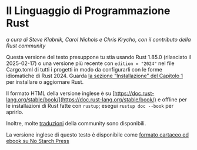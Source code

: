 # Il Linguaggio di Programmazione Rust

_a cura di Steve Klabnik, Carol Nichols e Chris Krycho, con il
contributo della Rust community_

Questa versione del testo presuppone tu stia usando Rust 1.85.0
(rilasciato il 2025-02-17) o una versione più recente con
`edition = "2024"` nel file Cargo.toml di tutti i progetti
in modo da configurarli con le forme idiomatiche di
Rust 2024. Guarda [la sezione “Installazione” del
Capitolo 1][installazione]<!-- ignore --> per installare
o aggiornare Rust.

Il formato HTML della versione inglese è su
[https://doc.rust-lang.org/stable/book/](https://doc.rust-lang.org/stable/book/)
e offline per le installazioni di Rust fatte con `rustup`;
esegui `rustup doc --book` per aprirlo.

Inoltre, molte [traduzioni] della community sono disponibili.

La versione inglese di questo testo è disponibile come
[formato cartaceo ed ebook su No Starch Press][nsprust]

[installazione]: ch01-01-installation.md
[traduzioni]: https://nostarch.com/rust-programming-language-2nd-edition
[nsprust]: appendix-06-translation.md
